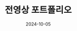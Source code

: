 ---
title: 전영상 포트폴리오
date: 2024-10-05
type: landing

sections:
  content:
      title: <span style="font-size:70%">전영상 포트폴리오</span>

---